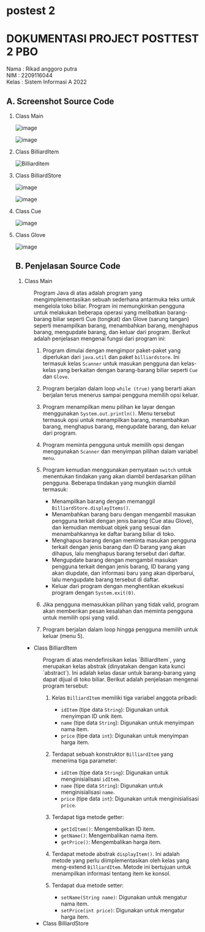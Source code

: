 # postest 2
<h1>DOKUMENTASI PROJECT POSTTEST 2 PBO</h1>

<P>Nama : Rikad anggoro putra <br>NIM : 2209116044 <br>Kelas : Sistem Informasi A 2022</P>
<h2>A. Screenshot Source Code</h2>

<ol>
  <li>Class Main</li>
  
  ![image](https://github.com/eyotaa/pbo-postest-2/assets/95154198/4f19f75a-a3fb-4129-bed9-e6cbed1cc4db)
  
  ![image](https://github.com/eyotaa/pbo-postest-2/assets/95154198/88c6d426-06c8-45ae-94b5-3193d63dca16)

  <li>Class BilliardItem</li>
  
  ![Billiarditem](https://github.com/eyotaa/pbo-postest-2/assets/95154198/653109e2-27e6-4f42-921a-0a730bd30295)
  
  <li>Class BilliardStore</li>
  
  ![image](https://github.com/eyotaa/pbo-postest-2/assets/95154198/eef83dd7-b387-46ff-8bef-175e558bc3f7)
  
  ![image](https://github.com/eyotaa/pbo-postest-2/assets/95154198/3e145356-d563-4548-8e9c-2e4d9d5f777e)

  <li>Class Cue</li>
  
  ![image](https://github.com/eyotaa/pbo-postest-2/assets/95154198/d57940ee-8693-4f6b-bf18-027be9f103c9)
  
  <li>Class Glove</li>
  
  ![image](https://github.com/eyotaa/pbo-postest-2/assets/95154198/c521c111-708e-4bfb-a6e4-b5e1cf290ef9)

<h2>B. Penjelasan Source Code</h2>

<ol>
  <li>Class Main</li>
  <ul>

  Program Java di atas adalah program yang mengimplementasikan sebuah sederhana antarmuka teks untuk mengelola toko biliar. Program ini memungkinkan pengguna untuk melakukan beberapa operasi yang melibatkan barang-barang biliar seperti Cue (tongkat) dan Glove (sarung tangan) seperti menampilkan barang, menambahkan barang, menghapus barang, mengupdate barang, dan keluar dari program. Berikut adalah penjelasan mengenai fungsi dari program ini:

1. Program dimulai dengan mengimpor paket-paket yang diperlukan dari `java.util` dan paket `billiardstore`. Ini termasuk kelas `Scanner` untuk masukan pengguna dan kelas-kelas yang berkaitan dengan barang-barang biliar seperti `Cue` dan `Glove`.

2. Program berjalan dalam loop `while (true)` yang berarti akan berjalan terus menerus sampai pengguna memilih opsi keluar.

3. Program menampilkan menu pilihan ke layar dengan menggunakan `System.out.println()`. Menu tersebut termasuk opsi untuk menampilkan barang, menambahkan barang, menghapus barang, mengupdate barang, dan keluar dari program.

4. Program meminta pengguna untuk memilih opsi dengan menggunakan `Scanner` dan menyimpan pilihan dalam variabel `menu`.

5. Program kemudian menggunakan pernyataan `switch` untuk menentukan tindakan yang akan diambil berdasarkan pilihan pengguna. Beberapa tindakan yang mungkin diambil termasuk:
   - Menampilkan barang dengan memanggil `BilliardStore.displayItems()`.
   - Menambahkan barang baru dengan mengambil masukan pengguna terkait dengan jenis barang (Cue atau Glove), dan kemudian membuat objek yang sesuai dan menambahkannya ke daftar barang biliar di toko.
   - Menghapus barang dengan meminta masukan pengguna terkait dengan jenis barang dan ID barang yang akan dihapus, lalu menghapus barang tersebut dari daftar.
   - Mengupdate barang dengan mengambil masukan pengguna terkait dengan jenis barang, ID barang yang akan diupdate, dan informasi baru yang akan diperbarui, lalu mengupdate barang tersebut di daftar.
   - Keluar dari program dengan menghentikan eksekusi program dengan `System.exit(0)`.

6. Jika pengguna memasukkan pilihan yang tidak valid, program akan memberikan pesan kesalahan dan meminta pengguna untuk memilih opsi yang valid.

7. Program berjalan dalam loop hingga pengguna memilih untuk keluar (menu 5).

  <li>Class BilliardItem</li>
  <ul>
  Program di atas mendefinisikan kelas `BilliardItem`, yang merupakan kelas abstrak (dinyatakan dengan kata kunci `abstract`). 
  Ini adalah kelas dasar untuk barang-barang yang dapat dijual di toko biliar. Berikut adalah penjelasan mengenai program tersebut:

1. Kelas `BilliardItem` memiliki tiga variabel anggota pribadi:
   - `idItem` (tipe data `String`): Digunakan untuk menyimpan ID unik item.
   - `name` (tipe data `String`): Digunakan untuk menyimpan nama item.
   - `price` (tipe data `int`): Digunakan untuk menyimpan harga item.

2. Terdapat sebuah konstruktor `BilliardItem` yang menerima tiga parameter:
   - `idItem` (tipe data `String`): Digunakan untuk menginisialisasi `idItem`.
   - `name` (tipe data `String`): Digunakan untuk menginisialisasi `name`.
   - `price` (tipe data `int`): Digunakan untuk menginisialisasi `price`.

3. Terdapat tiga metode getter:
   - `getIdItem()`: Mengembalikan ID item.
   - `getName()`: Mengembalikan nama item.
   - `getPrice()`: Mengembalikan harga item.

4. Terdapat metode abstrak `displayItem()`. Ini adalah metode yang perlu diimplementasikan oleh kelas yang meng-extend `BilliardItem`.
   Metode ini bertujuan untuk menampilkan informasi tentang item ke konsol.

6. Terdapat dua metode setter:
   - `setName(String name)`: Digunakan untuk mengatur nama item.
   - `setPrice(int price)`: Digunakan untuk mengatur harga item.

  <li>Class BilliardStore</li>
  <ul>
